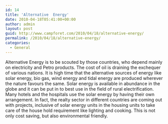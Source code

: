 ```yaml
---
id: 14
title: 'Alternative  Energy'
date: 2010-04-18T05:41:00+00:00
author: admin
layout: post
guid: http://www.campforet.com/2010/04/18/alternative-energy/
permalink: /2010/04/18/alternative-energy/
categories:
  - General
---
```

Alternative Energy is to be scouted by those countries, who depend mainly on electricity and Petro products. The cost of oil is draining the exchequer of various nations. It is high time that the alternative sources of energy like solar energy, bio gas, wind energy and tidal energy are produced wherever the nature favours the same. Solar energy is available in abundance in the globe and it can be put in to best use in the field of rural electrification. Many hotels and the hospitals use the solar energy by having their own arrangement. In fact, the realty sector in different countries are coming out with projects, inclusive of solar energy units in the housing units to take care of the house hold requirement like lighting and cooking. This is not only cost saving, but also environmental friendly.